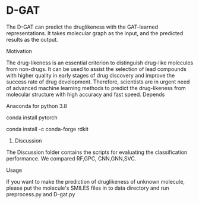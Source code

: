 # D-GAT
The D-GAT can predict the druglikeness with the GAT-learned representations. It takes molecular graph as the input, and the predicted results as the output.


Motivation

The drug-likeness is an essential criterion to distinguish drug-like molecules from non-drugs. It can be used to assist the selection of lead compounds with higher quality in early stages of drug discovery and improve the success rate of drug development. Therefore, scientists are in urgent need of advanced machine learning methods to predict the drug-likeness from molecular structure with high accuracy and fast speed.
Depends

Anaconda for python 3.8

conda install pytorch

conda install -c conda-forge rdkit

1. Discussion

The Discussion folder contains the scripts for evaluating the classification performance.  We compared RF,GPC, CNN,GNN,SVC.

Usage

If you want to make the prediction of druglikeness of unknown molecule, please put the molecule's SMILES files in to data directory and run preprocess.py and D-gat.py

